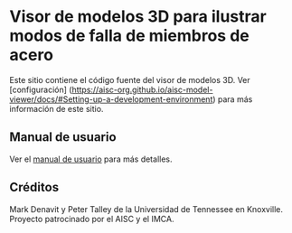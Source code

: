 Visor de modelos 3D para ilustrar modos de falla de miembros de acero
=========================================================================

Este sitio contiene el código fuente del visor de modelos 3D. 
Ver [configuración]
(https://aisc-org.github.io/aisc-model-viewer/docs/#Setting-up-a-development-environment)
para más información de este sitio.


Manual de usuario
------------

Ver el [manual de usuario](https://aisc-org.github.io/aisc-model-viewer/docs/#Getting-started) para más detalles.


Créditos
------------

Mark Denavit y Peter Talley de la Universidad de Tennessee en Knoxville. 
Proyecto patrocinado por el AISC y el IMCA.
